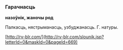 ### Гарачнасць
**назоўнік, жаночы род**

Палкасць, нястрыманасць, узбуджанасць. Г. натуры.

<a rel="author">[http://rv-blr.com/](http://rv-blr.com/slounik.jsp?letterId=0&maskId=0&pageId=669)</a>
